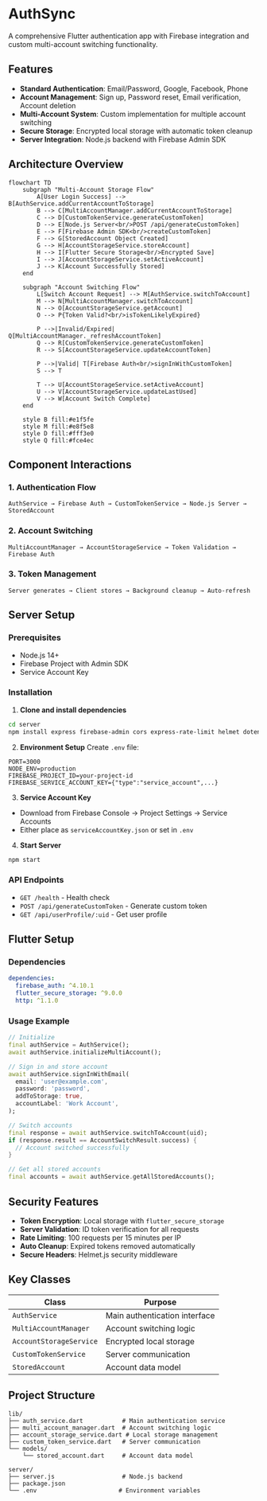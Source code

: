 # AuthSync

A comprehensive Flutter authentication app with Firebase integration and custom multi-account switching functionality.

## Features

- **Standard Authentication**: Email/Password, Google, Facebook, Phone
- **Account Management**: Sign up, Password reset, Email verification, Account deletion
- **Multi-Account System**: Custom implementation for multiple account switching
- **Secure Storage**: Encrypted local storage with automatic token cleanup
- **Server Integration**: Node.js backend with Firebase Admin SDK

## Architecture Overview

```mermaid
flowchart TD
    subgraph "Multi-Account Storage Flow"
        A[User Login Success] --> B[AuthService.addCurrentAccountToStorage]
        B --> C[MultiAccountManager.addCurrentAccountToStorage]
        C --> D[CustomTokenService.generateCustomToken]
        D --> E[Node.js Server<br/>POST /api/generateCustomToken]
        E --> F[Firebase Admin SDK<br/>createCustomToken]
        F --> G[StoredAccount Object Created]
        G --> H[AccountStorageService.storeAccount]
        H --> I[Flutter Secure Storage<br/>Encrypted Save]
        I --> J[AccountStorageService.setActiveAccount]
        J --> K[Account Successfully Stored]
    end
    
    subgraph "Account Switching Flow"
        L[Switch Account Request] --> M[AuthService.switchToAccount]
        M --> N[MultiAccountManager.switchToAccount]
        N --> O[AccountStorageService.getAccount]
        O --> P{Token Valid?<br/>isTokenLikelyExpired}
        
        P -->|Invalid/Expired| Q[MultiAccountManager._refreshAccountToken]
        Q --> R[CustomTokenService.generateCustomToken]
        R --> S[AccountStorageService.updateAccountToken]
        
        P -->|Valid| T[Firebase Auth<br/>signInWithCustomToken]
        S --> T
        
        T --> U[AccountStorageService.setActiveAccount]
        U --> V[AccountStorageService.updateLastUsed]
        V --> W[Account Switch Complete]
    end

    style B fill:#e1f5fe
    style M fill:#e8f5e8
    style D fill:#fff3e0
    style Q fill:#fce4ec
```

## Component Interactions

### 1. **Authentication Flow**
```
AuthService → Firebase Auth → CustomTokenService → Node.js Server → StoredAccount
```

### 2. **Account Switching**
```
MultiAccountManager → AccountStorageService → Token Validation → Firebase Auth
```

### 3. **Token Management**
```
Server generates → Client stores → Background cleanup → Auto-refresh
```

## Server Setup

### Prerequisites
- Node.js 14+
- Firebase Project with Admin SDK
- Service Account Key

### Installation

1. **Clone and install dependencies**
```bash
cd server
npm install express firebase-admin cors express-rate-limit helmet dotenv
```

2. **Environment Setup**
Create `.env` file:
```env
PORT=3000
NODE_ENV=production
FIREBASE_PROJECT_ID=your-project-id
FIREBASE_SERVICE_ACCOUNT_KEY={"type":"service_account",...}
```

3. **Service Account Key**
- Download from Firebase Console → Project Settings → Service Accounts
- Either place as `serviceAccountKey.json` or set in `.env`

4. **Start Server**
```bash
npm start
```

### API Endpoints
- `GET /health` - Health check
- `POST /api/generateCustomToken` - Generate custom token
- `GET /api/userProfile/:uid` - Get user profile

## Flutter Setup

### Dependencies
```yaml
dependencies:
  firebase_auth: ^4.10.1
  flutter_secure_storage: ^9.0.0
  http: ^1.1.0
```

### Usage Example

```dart
// Initialize
final authService = AuthService();
await authService.initializeMultiAccount();

// Sign in and store account
await authService.signInWithEmail(
  email: 'user@example.com',
  password: 'password',
  addToStorage: true,
  accountLabel: 'Work Account',
);

// Switch accounts
final response = await authService.switchToAccount(uid);
if (response.result == AccountSwitchResult.success) {
  // Account switched successfully
}

// Get all stored accounts
final accounts = await authService.getAllStoredAccounts();
```

## Security Features

- **Token Encryption**: Local storage with `flutter_secure_storage`
- **Server Validation**: ID token verification for all requests
- **Rate Limiting**: 100 requests per 15 minutes per IP
- **Auto Cleanup**: Expired tokens removed automatically
- **Secure Headers**: Helmet.js security middleware

## Key Classes

| Class | Purpose |
|-------|---------|
| `AuthService` | Main authentication interface |
| `MultiAccountManager` | Account switching logic |
| `AccountStorageService` | Encrypted local storage |
| `CustomTokenService` | Server communication |
| `StoredAccount` | Account data model |

## Project Structure

```
lib/
├── auth_service.dart           # Main authentication service
├── multi_account_manager.dart  # Account switching logic
├── account_storage_service.dart # Local storage management
├── custom_token_service.dart   # Server communication
└── models/
    └── stored_account.dart     # Account data model

server/
├── server.js                   # Node.js backend
├── package.json
└── .env                       # Environment variables
```